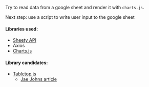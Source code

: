 Try to read data from a google sheet and render it with `charts.js`.

Next step: use a script to write user input to the google sheet

#### Libraries used: 
- [Sheety API](https://sheety.co/) 
- Axios 
- [Charts.js](https://www.chartjs.org/)

#### Library candidates: 
- [Tabletop.js](https://github.com/jsoma/tabletop)
  - [Jae Johns article](https://medium.com/@jaejohns/how-to-use-google-sheets-as-your-website-database-b0f2f13d0396)